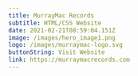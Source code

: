 ```yaml
---
title: MurrayMac Records
subtitle: HTML/CSS Website
date: 2021-02-21T08:59:04.151Z
image: /images/hero_image1.png
logo: /images/murraymac-logo.svg
buttonString: Visit Website
link: https://murraymacrecords.com
---
```

